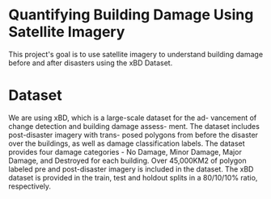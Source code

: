 # Quantifying Building Damage Using Satellite Imagery

This project's goal is to use satellite imagery to understand building damage before and after disasters using the xBD Dataset.

# Dataset

We are using xBD, which is a large-scale dataset for the ad-
vancement of change detection and building damage assess-
ment. The dataset includes post-disaster imagery with trans-
posed polygons from before the disaster over the buildings,
as well as damage classification labels. The dataset provides
four damage categories - No Damage, Minor Damage, Major
Damage, and Destroyed for each building. Over 45,000KM2
of polygon labeled pre and post-disaster imagery is included
in the dataset. The xBD dataset is provided in the train, test
and holdout splits in a 80/10/10% ratio, respectively.

